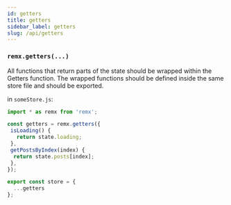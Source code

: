 ```yaml
---
id: getters
title: getters
sidebar_label: getters
slug: /api/getters
---
```


### `remx.getters(...)`
All functions that return parts of the state should be wrapped within the Getters function.
The wrapped functions should be defined inside the same store file and should be exported.

in `someStore.js`:

```javascript
import * as remx from 'remx';

const getters = remx.getters({
 isLoading() {
   return state.loading;
 },
 getPostsByIndex(index) {
  return state.posts[index];
 },
});

export const store = {
  ...getters
};
```
